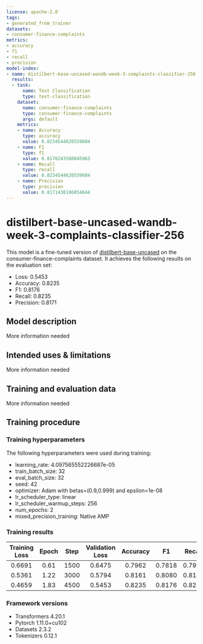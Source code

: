 ```yaml
---
license: apache-2.0
tags:
- generated_from_trainer
datasets:
- consumer-finance-complaints
metrics:
- accuracy
- f1
- recall
- precision
model-index:
- name: distilbert-base-uncased-wandb-week-3-complaints-classifier-256
  results:
  - task:
      name: Text Classification
      type: text-classification
    dataset:
      name: consumer-finance-complaints
      type: consumer-finance-complaints
      args: default
    metrics:
    - name: Accuracy
      type: accuracy
      value: 0.8234544620559604
    - name: F1
      type: f1
      value: 0.8176243580045963
    - name: Recall
      type: recall
      value: 0.8234544620559604
    - name: Precision
      type: precision
      value: 0.8171438106054644
---
```


<!-- This model card has been generated automatically according to the information the Trainer had access to. You
should probably proofread and complete it, then remove this comment. -->

# distilbert-base-uncased-wandb-week-3-complaints-classifier-256

This model is a fine-tuned version of [distilbert-base-uncased](https://huggingface.co/distilbert-base-uncased) on the consumer-finance-complaints dataset.
It achieves the following results on the evaluation set:
- Loss: 0.5453
- Accuracy: 0.8235
- F1: 0.8176
- Recall: 0.8235
- Precision: 0.8171

## Model description

More information needed

## Intended uses & limitations

More information needed

## Training and evaluation data

More information needed

## Training procedure

### Training hyperparameters

The following hyperparameters were used during training:
- learning_rate: 4.097565552226687e-05
- train_batch_size: 32
- eval_batch_size: 32
- seed: 42
- optimizer: Adam with betas=(0.9,0.999) and epsilon=1e-08
- lr_scheduler_type: linear
- lr_scheduler_warmup_steps: 256
- num_epochs: 2
- mixed_precision_training: Native AMP

### Training results

| Training Loss | Epoch | Step | Validation Loss | Accuracy | F1     | Recall | Precision |
|:-------------:|:-----:|:----:|:---------------:|:--------:|:------:|:------:|:---------:|
| 0.6691        | 0.61  | 1500 | 0.6475          | 0.7962   | 0.7818 | 0.7962 | 0.7875    |
| 0.5361        | 1.22  | 3000 | 0.5794          | 0.8161   | 0.8080 | 0.8161 | 0.8112    |
| 0.4659        | 1.83  | 4500 | 0.5453          | 0.8235   | 0.8176 | 0.8235 | 0.8171    |


### Framework versions

- Transformers 4.20.1
- Pytorch 1.11.0+cu102
- Datasets 2.3.2
- Tokenizers 0.12.1

